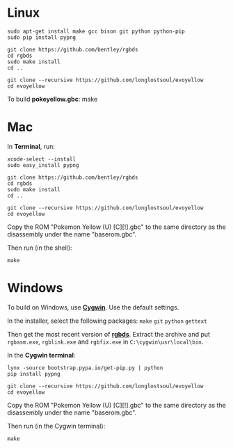 # Linux

	sudo apt-get install make gcc bison git python python-pip
	sudo pip install pypng

	git clone https://github.com/bentley/rgbds
	cd rgbds
	sudo make install
	cd ..

	git clone --recursive https://github.com/longlostsoul/evoyellow
	cd evoyellow

To build **pokeyellow.gbc**:
	make


# Mac

In **Terminal**, run:

	xcode-select --install
	sudo easy_install pypng

	git clone https://github.com/bentley/rgbds
	cd rgbds
	sudo make install
	cd ..

	git clone --recursive https://github.com/longlostsoul/evoyellow
	cd evoyellow

Copy the ROM "Pokemon Yellow (U) [C][!].gbc" to the same directory as the disassembly under the name "baserom.gbc".

Then run (in the shell):

	make


# Windows

To build on Windows, use [**Cygwin**](http://cygwin.com/install.html). Use the default settings.

In the installer, select the following packages: `make` `git` `python` `gettext`

Then get the most recent version of [**rgbds**](https://github.com/bentley/rgbds/releases/).
Extract the archive and put `rgbasm.exe`, `rgblink.exe` and `rgbfix.exe` in `C:\cygwin\usr\local\bin`.


In the **Cygwin terminal**:

	lynx -source bootstrap.pypa.io/get-pip.py | python
	pip install pypng

	git clone --recursive https://github.com/longlostsoul/evoyellow
	cd evoyellow

Copy the ROM "Pokemon Yellow (U) [C][!].gbc" to the same directory as the disassembly under the name "baserom.gbc".

Then run (in the Cygwin terminal):

	make
